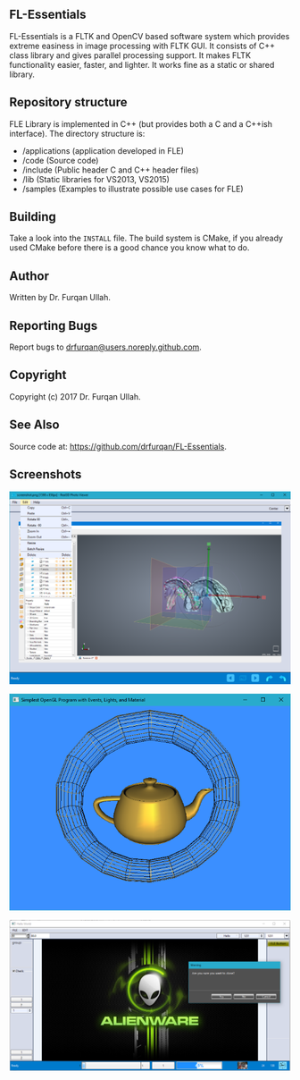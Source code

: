 ## FL-Essentials
FL-Essentials is a FLTK and OpenCV based software system which provides extreme easiness in image processing with FLTK GUI. It consists of C++ class library and gives parallel processing support. It makes FLTK functionality easier, faster, and lighter. It works fine as a static or shared library.

## Repository structure

FLE Library is implemented in C++ (but provides both a C and a 
C++ish interface). The directory structure is: <br/>

-  /applications (application developed in FLE) <br/>			
-  /code	 (Source code) <br/>						
-  /include (Public header C and C++ header files) <br/>		
-  /lib (Static libraries for VS2013, VS2015) <br/>		
-  /samples (Examples to illustrate possible use cases for FLE) <br/>

## Building
Take a look into the `INSTALL` file. The build system is CMake, if you already used CMake before there is a good chance you know what to do.

## Author
Written by  Dr. Furqan Ullah.

## Reporting Bugs
Report bugs to drfurqan@users.noreply.github.com.

## Copyright
Copyright (c) 2017 Dr. Furqan Ullah.

## See Also
Source code at: <https://github.com/drfurqan/FL-Essentials>.

## Screenshots
![Alt text](https://github.com/drfurqan/FL-Essentials/blob/master/examples/photo_viewer.png?raw=true "Photo Viewer Written in FLE, Inspired by Windows Photo Viewer")

![Alt text](https://github.com/drfurqan/FL-Essentials/blob/master/examples/opengl_events_lights.PNG?raw=true "OpenGL Demo written in FLE")

![Alt text](https://github.com/drfurqan/FL-Essentials/blob/master/examples/demo.PNG?raw=true "FLE Demo that shows various widgets such as MenuBar, ToolBar, StatusBar, Left-Right Bars, Layouts, Buttons")